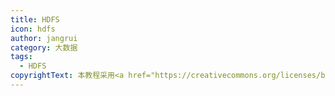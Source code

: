 ```yaml
---
title: HDFS
icon: hdfs
author: jangrui
category: 大数据
tags: 
  - HDFS
copyrightText: 本教程采用<a href="https://creativecommons.org/licenses/by-sa/3.0/deed.zh">知识共享 署名-相同方式共享 3.0协议</a>
---
```

